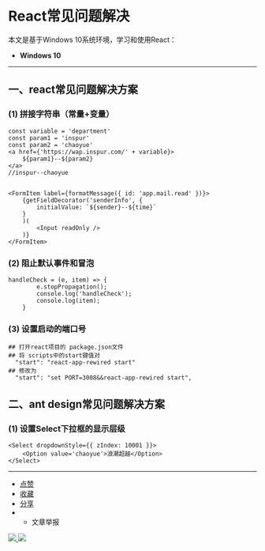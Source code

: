 React常见问题解决
===========

本文是基于Windows 10系统环境，学习和使用React：

*   **Windows 10**

* * *

一、react常见问题解决方案
---------------

### (1) 拼接字符串（常量+变量）

    const variable = 'department'
    const param1 = 'inspur'
    const param2 = 'chaoyue'
    <a href={'https://wap.inspur.com/' + variable}>
    	${param1}--${param2}
    </a>
    //inspur--chaoyue
    

    <FormItem label={formatMessage({ id: 'app.mail.read' })}>
        {getFieldDecorator('senderInfo', {
            initialValue: `${sender}--${time}`
        }
        )(
            <Input readOnly />
        )}
    </FormItem>
    

### (2) 阻止默认事件和冒泡

    handleCheck = (e, item) => {
            e.stopPropagation();
            console.log('handleCheck');
            console.log(item);
        }
    

### (3) 设置启动的端口号

    ## 打开react项目的 package.json文件
    ## 将 scripts中的start键值对
      "start": "react-app-rewired start"
    ## 修改为
      "start": "set PORT=3008&&react-app-rewired start",
    

二、ant design常见问题解决方案
--------------------

### (1) 设置Select下拉框的显示层级

    <Select dropdownStyle={{ zIndex: 10001 }}>
        <Option value='chaoyue'>浪潮超越</Option>
    </Select>
    

* * *

*   [点赞](javascript:;)
*   [收藏](javascript:;)
*   [分享](javascript:;)
*   *   文章举报

 [![](https://profile.csdnimg.cn/D/1/2/3_qq_32599479) ![](https://g.csdnimg.cn/static/user-reg-year/2x/4.png)](https://blog.csdn.net/qq_32599479) 